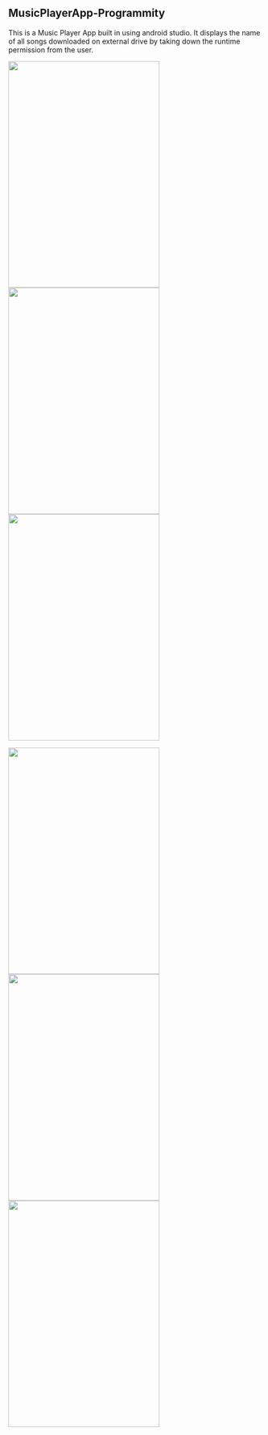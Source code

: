 ## MusicPlayerApp-Programmity
This is a Music Player App built in using android studio. It displays
the name of all songs downloaded on external drive by taking down
the runtime permission from the user.


<img src="https://user-images.githubusercontent.com/62275986/147379801-1fa0078f-b71c-4be0-9e0f-84ec5c2c4404.png" width="300" height="450">     <img src="https://user-images.githubusercontent.com/62275986/147379918-a3e32a0b-8f22-414d-af2c-47fdeefb45e8.png" width="300" height="450">     <img src="https://user-images.githubusercontent.com/62275986/147379920-56308664-1730-4663-8019-e760058015cd.png" width="300" height="450">     

<img src="https://user-images.githubusercontent.com/62275986/147379922-0d58590d-26d6-4c06-a90b-baa4c7e1c87f.png" width="300" height="450">     <img src="https://user-images.githubusercontent.com/62275986/147379923-c4d47c9d-bb17-40e5-9319-af07303d1010.png" width="300" height="450">     <img src="https://user-images.githubusercontent.com/62275986/147379924-8087b1a4-f80c-4f4c-be1c-582e8e769827.png" width="300" height="450">



